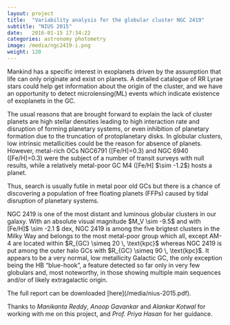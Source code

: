 ```yaml
---
layout: project
title:  "Variability analysis for the globular cluster NGC 2419"
subtitle: "NIUS 2015"
date:   2016-01-15 17:34:22
categories: astronomy photometry
image: /media/ngc2419-i.png
weight: 120
---
```


<p>
Mankind has a specific interest in exoplanets driven by the assumption that life can only originate and exist on planets. A detailed catalogue of RR Lyrae stars could help get information about the origin of the cluster, and we have an opportunity to detect microlensing(ML) events which indicate existence of exoplanets in the GC.
</p>
<!--break-->
<p>The usual reasons that are brought forward to explain the lack of cluster planets are high stellar densities leading to high interaction rate and disruption of forming planetary systems, or even inhibition of planetary formation due to the truncation of protoplanetary disks. In globular clusters, low intrinsic metallicities could be the reason for absence of planets. However, metal-rich OCs NGC6791 ([Fe/H]=0.3) and NGC 6940 ([Fe/H]=0.3) were the subject of a number of transit surveys with null results, while a relatively metal-poor GC M4 ([Fe/H] $\sim -1.2$) hosts a planet.</p>
<p>
Thus, search is usually futile in metal poor old GCs but there is a chance of discovering a population of free floating planets (FFPs) caused by tidal disruption of planetary systems.</p>
<p>
NGC 2419 is one of the most distant and luminous globular clusters in our galaxy. With an absolute visual magnitude $M_V \sim -9.5$ and with [Fe/H]$ \sim -2.1 $ dex, NGC 2419 is among the five brigtest clusters in the Milky Way and belongs to the most metal-poor group which all, except AM-4 are located within $R_{GC} \simeq 20 \, \text{kpc}$ whereas NGC 2419 is put among the outer halo GCs with $R_{GC} \simeq 90 \, \text{kpc}$. It appears to be  a very normal, low metallicity Galactic GC, the only exception being the HB “blue-hook”, a feature detected so far only in very few globulars and, most noteworthy, in those showing multiple main sequences and/or of likely extragalactic origin.
</p>
<p>The full report can be downloaded [here](/media/nius-2015.pdf).</p>
<p>Thanks to <em>Manikanta Reddy</em>, <em>Anoop Gavankar</em> and <em>Alankar Kotwal</em> for working with me on this project, and <em>Prof. Priya Hasan</em> for her guidance.</p>
